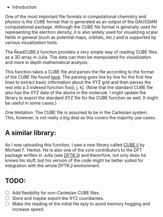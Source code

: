 * Introduction

One of the most important file formats in computational chemistry and physics is the CUBE
format that is generated as an output of the GAUSSIAN computational package.
Although the CUBE file format is generally used for representing the electron density, it
is also widely used for visualizing scalar fields in general (such as potential maps,
orbitals, etc.) and is supported by various visualization tools.

The ReadCUBE.jl function provides a very simple way of reading CUBE files as a 3D array in
Julia. The data can then be manipulated fro visualization and more in depth mathematical
analysis.

This function takes a CUBE file and parses the file according to the format of the CUBE
file found [here](https://paulbourke.net/dataformats/cube/). The parsing goes line by
line for the first few lines to extract basic information about the XYZ grid and then
parses the rest into a 3 indexed function foo[i, j, k].
(Note that the standard CUBE file also has the XYZ data of the atoms in the molecule. I
might update the library to export the standard XYZ file for the CUBE function as well. It
might be useful in some cases.)

One limitation: The CUBE file is assumed to be in the Cartesian system.
This, however, is not really a big deal as this covers the majority use cases.

## A similar library:
As I was uploading this function, I saw a new library called
[CUBE.jl](https://github.com/mfherbst/CUBE.jl) by Michael F. Herbst. He is also one of the
core contributors to the DFT package written in Julia (see
[DFTK.jl](https://github.com/JuliaMolSim/DFTK.jl)) and thererfore, not only does he knows
his stuff, but his version of the code might be better suited for integration with the
whole DFTK.jl environment.

## TODO:
- [ ] Add flexibility for non-Cartesian CUBE files.
- [ ] Store and maybe export the XYZ coordiantes.
- [ ] Make the reading of the initial file *lazy* to avoid memory hogging and increase speed.
